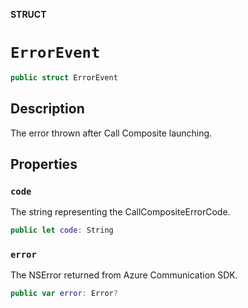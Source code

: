 **STRUCT**

# `ErrorEvent`

```swift
public struct ErrorEvent
```
## Description

The error thrown after Call Composite launching.

## Properties
### `code`

The string representing the CallCompositeErrorCode.

```swift
public let code: String
```

### `error`
The NSError returned from Azure Communication SDK.

```swift
public var error: Error?
```
